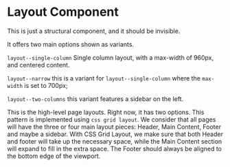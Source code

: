 # Layout Component

This is just a structural component, and it should be invisible.

It offers two main options shown as variants.

`layout--single-column`
Single column layout, with a max-width of 960px, and centered content. 

`layout--narrow`
this is a variant for `layout--single-column` where the `max-width` is set to 700px; 

`layout--two-columns`
this variant features a sidebar on the left.


This is the high-level page layouts. Right now, it has two options.
This pattern is implemented using `css grid layout`.
We consider that all pages will have the three or four main layout pieces:
Header, Main Content, Footer and maybe a sidebar. 
With CSS Grid Layout, we make sure that both Header and footer will 
take up the necessary space, while the Main Content section will 
expand to fill in the extra space. The Footer should always be aligned to the bottom edge of the viewport.
